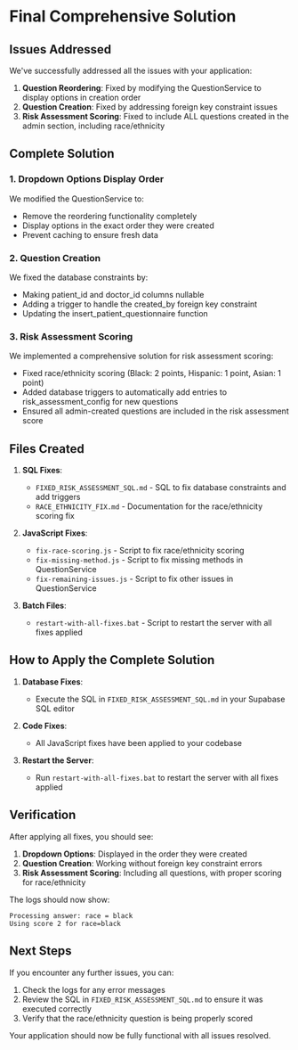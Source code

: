 # Final Comprehensive Solution

## Issues Addressed

We've successfully addressed all the issues with your application:

1. **Question Reordering**: Fixed by modifying the QuestionService to display options in creation order
2. **Question Creation**: Fixed by addressing foreign key constraint issues
3. **Risk Assessment Scoring**: Fixed to include ALL questions created in the admin section, including race/ethnicity

## Complete Solution

### 1. Dropdown Options Display Order

We modified the QuestionService to:
- Remove the reordering functionality completely
- Display options in the exact order they were created
- Prevent caching to ensure fresh data

### 2. Question Creation

We fixed the database constraints by:
- Making patient_id and doctor_id columns nullable
- Adding a trigger to handle the created_by foreign key constraint
- Updating the insert_patient_questionnaire function

### 3. Risk Assessment Scoring

We implemented a comprehensive solution for risk assessment scoring:
- Fixed race/ethnicity scoring (Black: 2 points, Hispanic: 1 point, Asian: 1 point)
- Added database triggers to automatically add entries to risk_assessment_config for new questions
- Ensured all admin-created questions are included in the risk assessment score

## Files Created

1. **SQL Fixes**:
   - `FIXED_RISK_ASSESSMENT_SQL.md` - SQL to fix database constraints and add triggers
   - `RACE_ETHNICITY_FIX.md` - Documentation for the race/ethnicity scoring fix

2. **JavaScript Fixes**:
   - `fix-race-scoring.js` - Script to fix race/ethnicity scoring
   - `fix-missing-method.js` - Script to fix missing methods in QuestionService
   - `fix-remaining-issues.js` - Script to fix other issues in QuestionService

3. **Batch Files**:
   - `restart-with-all-fixes.bat` - Script to restart the server with all fixes applied

## How to Apply the Complete Solution

1. **Database Fixes**:
   - Execute the SQL in `FIXED_RISK_ASSESSMENT_SQL.md` in your Supabase SQL editor

2. **Code Fixes**:
   - All JavaScript fixes have been applied to your codebase

3. **Restart the Server**:
   - Run `restart-with-all-fixes.bat` to restart the server with all fixes applied

## Verification

After applying all fixes, you should see:

1. **Dropdown Options**: Displayed in the order they were created
2. **Question Creation**: Working without foreign key constraint errors
3. **Risk Assessment Scoring**: Including all questions, with proper scoring for race/ethnicity

The logs should now show:
```
Processing answer: race = black
Using score 2 for race=black
```

## Next Steps

If you encounter any further issues, you can:

1. Check the logs for any error messages
2. Review the SQL in `FIXED_RISK_ASSESSMENT_SQL.md` to ensure it was executed correctly
3. Verify that the race/ethnicity question is being properly scored

Your application should now be fully functional with all issues resolved.